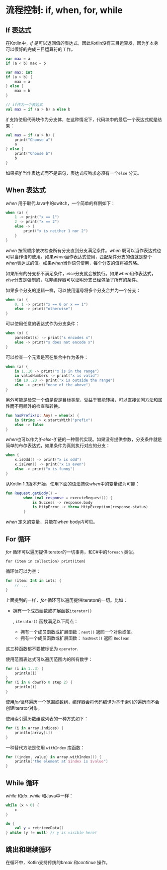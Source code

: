 # 流程控制: if, when, for, while

## If 表达式

在Kotlin中，*if* 是可以返回值的表达式，因此Kotlin没有三目运算发，因为*if* 本身可以很好的完成三目运算符的工作。

```kotlin
var max = a 
if (a < b) max = b

var max: Int
if (a > b) {
    max = a
} else {
    max = b
}
 
// if作为一个表达式
val max = if (a > b) a else b
```

*if* 支持使用代码块作为分支体，在这种情况下，代码块中的最后一个表达式就是结果：

```kotlin
val max = if (a > b) {
    print("Choose a")
    a
} else {
    print("Choose b")
    b
}
```

如果把*if* 当作表达式而不是语句，表达式哎哟求必须有一个`else` 分支。

## When 表达式

*when* 用于取代Java中的switch，一个简单的样例如下：

```kotlin
when (x) {
    1 -> print("x == 1")
    2 -> print("x == 2")
    else -> {
        print("x is neither 1 nor 2")
    }
}
```

*when* 按照顺序依次检查所有分支直到分支满足条件。*when* 既可以当作表达式也可以当作语句使用。如果*when*当作表达式使用，匹配条件分支的值就是整个*when*表达式的值。如果*when*当作语句使用，每个分支的值将被忽略。

如果所有的分支都不满足条件，*else*分支就会被执行。如果*when*用作表达式，*else*分支是强制的，除非编译器可以证明分支已经包括了所有的条件。

如果多个分支的逻辑一样，可以使用逗号将多个分支合并为一个分支：

```kotlin
when (x) {
    0, 1 -> print("x == 0 or x == 1")
    else -> print("otherwise")
}
```

可以使用任意的表达式作为分支条件：

```kotlin
when (x) {
    parseInt(s) -> print("s encodes x")
    else -> print("s does not encode x")
}
```

可以检查一个元素是否在集合中作为条件：

```kotlin
when (x) {
    in 1..10 -> print("x is in the range")
    in validNumbers -> print("x is valid")
    !in 10..20 -> print("x is outside the range")
    else -> print("none of the above")
}
```

另外可能是检查一个值是否是目标类型，受益于智能转换，可以直接访问方法和属性而不用额外的检查和转换。

```kotlin
fun hasPrefix(x: Any) = when(x) {
    is String -> x.startsWith("prefix")
    else -> false
}
```

*when*也可以作为*if-else-if* 链的一种替代实现。如果没有提供参数，分支条件就是简单的布尔表达式，如果条件为真则执行对应的分支：

```kotlin
when {
    x.isOdd() -> print("x is odd")
    x.isEven() -> print("x is even")
    else -> print("x is funny")
}
```

从Kotlin 1.3版本开始，使用下面的语法捕获*when*中的变量成为可能：

```kotlin
fun Request.getBody() =
        when (val response = executeRequest()) {
            is Success -> response.body
            is HttpError -> throw HttpException(response.status)
        }
```

*when* 定义的变量，只能在*when* body内可见。

## For 循环

*for* 循环可以遍历提供iterator的一切事务，和C#中的`foreach` 类似。

```
for (item in collection) print(item)
```

循环体可以为空：

```kotlin
for (item: Int in ints) {
    // ...
}
```

上面提到的一样，*for* 循环可以遍历提供iterator的一切。比如：

- 拥有一个成员函数或扩展函数`iterator()` 

  , `iterator()` 函数满足以下两点：

  -  拥有一个成员函数或扩展函数：`next()` 返回一个对象或值。
  - 拥有一个成员函数或扩展函数： `hasNext()` 返回 `Boolean`.

这三种函数都不要被标记为 `operator`.

使用范围表达式可以遍历范围内的所有数字：

```kotlin
for (i in 1..3) {
    println(i)
}
for (i in 6 downTo 0 step 2) {
    println(i)
}
```

使用*for*循环遍历一个范围或数组，编译器会将代码编译为基于索引的遍历而不会创建iterator对象。

使用索引遍历数组或列表的一种方式如下：

```kotlin
for (i in array.indices) {
    println(array[i])
}
```

一种替代方法是使用 `withIndex` 库函数：

```kotlin
for ((index, value) in array.withIndex()) {
    println("the element at $index is $value")
}
```

## While 循环

*while* 和*do*..*while* 和Java中一样：

```kotlin
while (x > 0) {
    x--
}

do {
    val y = retrieveData()
} while (y != null) // y is visible here!
```



## 跳出和继续循环

在循环中，Kotlin支持传统的*break* 和*continue* 操作。
